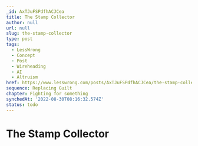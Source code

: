 ```yaml
---
_id: AxTJuFSPdfhACJCea
title: The Stamp Collector
author: null
url: null
slug: the-stamp-collector
type: post
tags:
  - LessWrong
  - Concept
  - Post
  - Wireheading
  - AI
  - Altruism
href: https://www.lesswrong.com/posts/AxTJuFSPdfhACJCea/the-stamp-collector
sequence: Replacing Guilt
chapter: Fighting for something
synchedAt: '2022-08-30T08:16:32.574Z'
status: todo
---
```


# The Stamp Collector
